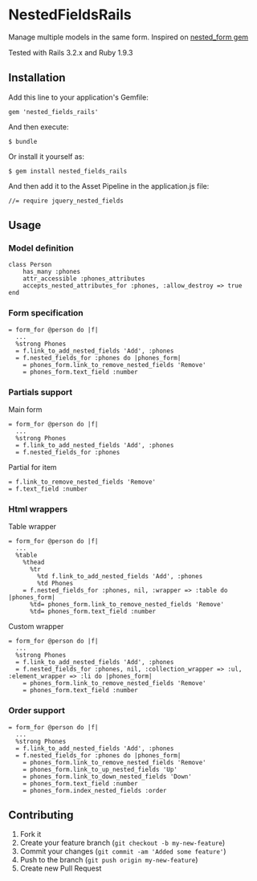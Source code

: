 # NestedFieldsRails

Manage multiple models in the same form. Inspired on [nested_form gem](https://github.com/ryanb/nested_form)

Tested with Rails 3.2.x and Ruby 1.9.3

## Installation

Add this line to your application's Gemfile:

    gem 'nested_fields_rails'

And then execute:

    $ bundle

Or install it yourself as:

    $ gem install nested_fields_rails

And then add it to the Asset Pipeline in the application.js file:    

	//= require jquery_nested_fields

## Usage

### Model definition

	class Person
		has_many :phones
		attr_accessible :phones_attributes
		accepts_nested_attributes_for :phones, :allow_destroy => true
	end

### Form specification

	= form_for @person do |f|
	  ...
	  %strong Phones
	  = f.link_to_add_nested_fields 'Add', :phones
	  = f.nested_fields_for :phones do |phones_form|
	    = phones_form.link_to_remove_nested_fields 'Remove'
	    = phones_form.text_field :number	

### Partials support

Main form

	= form_for @person do |f|
	  ...
	  %strong Phones
	  = f.link_to_add_nested_fields 'Add', :phones
	  = f.nested_fields_for :phones

Partial for item

    = f.link_to_remove_nested_fields 'Remove'
    = f.text_field :number	

### Html wrappers

Table wrapper

	= form_for @person do |f|
	  ...
	  %table
	  	%thead
	  	  %tr
	  	    %td f.link_to_add_nested_fields 'Add', :phones
	  	    %td Phones
        = f.nested_fields_for :phones, nil, :wrapper => :table do |phones_form|
	      %td= phones_form.link_to_remove_nested_fields 'Remove'
	      %td= phones_form.text_field :number

Custom wrapper

	= form_for @person do |f|
	  ...
	  %strong Phones
	  = f.link_to_add_nested_fields 'Add', :phones
	  = f.nested_fields_for :phones, nil, :collection_wrapper => :ul, :element_wrapper => :li do |phones_form|
	    = phones_form.link_to_remove_nested_fields 'Remove'
	    = phones_form.text_field :number	

### Order support

	= form_for @person do |f|
	  ...
	  %strong Phones
	  = f.link_to_add_nested_fields 'Add', :phones
	  = f.nested_fields_for :phones do |phones_form|
	    = phones_form.link_to_remove_nested_fields 'Remove'
	    = phones_form.link_to_up_nested_fields 'Up'
	    = phones_form.link_to_down_nested_fields 'Down'
	    = phones_form.text_field :number
	    = phones_form.index_nested_fields :order

## Contributing

1. Fork it
2. Create your feature branch (`git checkout -b my-new-feature`)
3. Commit your changes (`git commit -am 'Added some feature'`)
4. Push to the branch (`git push origin my-new-feature`)
5. Create new Pull Request
